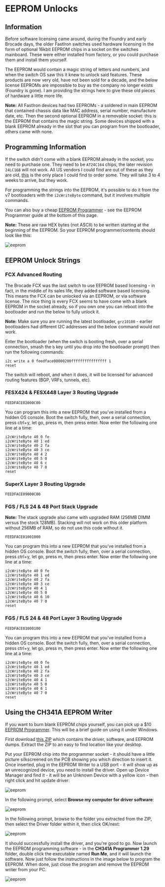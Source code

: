 

# EEPROM Unlocks

## Information
Before software licensing came around, during the Foundry and early Brocade days, the older FastIron switches used hardware licensing in the form of optional 16kbit EEPROM chips in a socket on the switches mainboard. These were either installed from factory, or you could purchase them and install them yourself.

The EEPROM would contain a magic string of letters and numbers, and when the switch OS saw this it knew to unlock said features. These products are now very old, have not been sold for a decade, and the below license EEPROMs are impossible to buy as the company no longer exists (Foundry is gone). I am providing the strings here to give these old pieces of hardware a little more life.

**Note:** All FastIron devices had two EEPROMs - a soldered in main EEPROM that contained chassis data like MAC address, serial number, manufacture date, etc. Then the second optional EEPROM in a removable socket: this is the EEPROM that contains the magic string. Some devices shipped with a blank EEPROM already in the slot that you can program from the bootloader, others came with none.

## Programming Information

If the switch didn't come with a blank EEPROM already in the socket, you need to purchase one. They need to be `AT24C164` chips, the later revision `24LC16B` will not work.  All US vendors I could find are out of these as they are old, [this](https://www.aliexpress.com/item/32830778075.html?spm=a2g0o.productlist.0.0.649966f7REdDov) is the only place I could find to order some. They will take 3 to 4 weeks to arrive, but they work.

For programming the strings into the EEPROM, it's possible to do it from the v7 bootloaders with the `i2cWriteByte` command, but it involves  multiple commands.

You can also buy a cheap [EEPROM Programmer](https://www.amazon.com/gp/product/B013Q5P3ES) - see the EEPROM Programmer guide at the bottom of this page.

**Note:** These are raw HEX bytes (not ASCII) to be written starting at the beginning of the EEPROM. So your EEPROM programmer/contents should look like this:

![eeprom](store/eeprom.png)


## EEPROM Unlock Strings

### FCX Advanced Routing
The Brocade FCX was the last switch to use EEPROM based licensing - in fact, in the middle of its sales life, they added software based licensing. This means the FCX can be unlocked via an EEPROM, or via software license. The nice thing is every FCX seems to have come with a blank EEPROM in the socket already, so if you own one you can reboot into the bootloader and run the below to fully unlock it.

**Note:** Make sure you are running the latest bootloader, `grz10100` - earlier bootloaders had different I2C addresses and the below command would not work.

Enter the bootloader (when the switch is booting fresh, over a serial connection, smash the `b` key until you drop into the bootloader prompt) then run the following commands:

```
i2c write a 0 feedface00000200ffffffffffffffff 1
reset
```
The switch will reboot, and when it does, it will be licensed for advanced routing features (BGP, VRFs, tunnels, etc).


### FESX424 & FESX448 Layer 3 Routing Upgrade
```
FEEDFACE02000C00
```
You can program this into a new EEPROM that you've installed from a hidden OS console. Boot the switch fully, then, over a serial connection, press ctrl+y, let go, press m, then press enter. Now enter the following one line at a time:
```
i2cWriteByte 40 0 fe
i2cWriteByte 40 1 ed
i2cWriteByte 40 2 fa
i2cWriteByte 40 3 ce
i2cWriteByte 40 4 2
i2cWriteByte 40 5 0
i2cWriteByte 40 6 c
i2cWriteByte 40 7 0
reset
```

### SuperX Layer 3 Routing Upgrade
```
FEEDFACE09000C00
```


### FGS / FLS 24 & 48 Port Stack Upgrade
**Note:** The stack upgrade also came with upgraded RAM (256MB DIMM versus the stock 128MB). Stacking will not work on this older platform without 256MB of RAM, so do not use this code without it.
```
FEEDFACE01001000
```
You can program this into a new EEPROM that you've installed from a hidden OS console. Boot the switch fully, then, over a serial connection, press ctrl+y, let go, press m, then press enter. Now enter the following one line at a time:
```
i2cWriteByte 40 0 fe
i2cWriteByte 40 1 ed
i2cWriteByte 40 2 fa
i2cWriteByte 40 3 ce
i2cWriteByte 40 4 1
i2cWriteByte 40 5 0
i2cWriteByte 40 6 10
i2cWriteByte 40 7 0
reset
```

### FGS / FLS 24 & 48 Port Layer 3 Routing Upgrade
```
FEEDFACE01000100
```
You can program this into a new EEPROM that you've installed from a hidden OS console. Boot the switch fully, then, over a serial connection, press ctrl+y, let go, press m, then press enter. Now enter the following one line at a time:
```
i2cWriteByte 40 0 fe
i2cWriteByte 40 1 ed
i2cWriteByte 40 2 fa
i2cWriteByte 40 3 ce
i2cWriteByte 40 4 1
i2cWriteByte 40 5 0
i2cWriteByte 40 6 1
i2cWriteByte 40 7 0
reset
```

## Using the CH341A EEPROM Writer

If you want to burn blank EEPROM chips yourself, you can pick up a $10 [EEPROM Programmer](https://www.amazon.com/gp/product/B013Q5P3ES). This will be a brief guide on using it under Windows.

First download [this ZIP](store/EEPROM.zip) which contains the driver, software, and EEPROM dumps. Extract the ZIP to an easy to find location like your desktop.

Put your EEPROM chip into the programmer socket - it should have a little picture silkscreened on the PCB showing you which direction to insert it. Once inserted, plug in the EEPROM Writer to a USB port - it will show up as an unrecognized device, you need to install the driver. Open up Device Manager and find it - it will be an Unknown Device with a yellow icon - then right click and hit update driver:

![eeprom](store/eepromguide/eeprom%20install1.png)

In the following prompt, select **Browse my computer for driver software**:

![eeprom](store/eepromguide/eeprom%20install2.png)



In the following prompt, browse to the folder you extracted from the ZIP, then select the Driver folder within it, then click OK/next:

![eeprom](store/eepromguide/eeprom%20install3.png)

It should successfully install the driver, and you're good to go. Now launch the EEPROM programming software - in the **CH341A Programmer 1.29** folder, double click the executable named **Run Me**, and it will launch the software. Now just follow the instructions in the image below to program the EEPROM. When done, just close the program and remove the EEPROM writer from your PC.

![eeprom](store/eepromguide/eepromguide.png)

